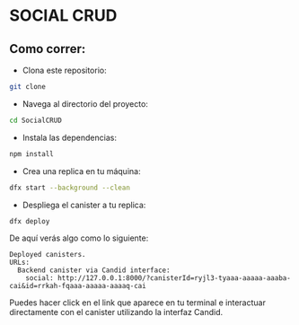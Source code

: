 # SOCIAL CRUD

## Como correr:

* Clona este repositorio:
```bash
git clone 
```

* Navega al directorio del proyecto:
```bash
cd SocialCRUD
```

* Instala las dependencias:
```bash
npm install
```

* Crea una replica en tu máquina:
```bash
dfx start --background --clean
```

* Despliega el canister a tu replica:
```bash
dfx deploy
```

De aquí verás algo como lo siguiente:
```
Deployed canisters.
URLs:
  Backend canister via Candid interface:
    social: http://127.0.0.1:8000/?canisterId=ryjl3-tyaaa-aaaaa-aaaba-cai&id=rrkah-fqaaa-aaaaa-aaaaq-cai
```

Puedes hacer click en el link que aparece en tu terminal e interactuar directamente con el canister utilizando la interfaz Candid.